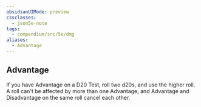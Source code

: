 ```yaml
---
obsidianUIMode: preview
cssclasses:
  - json5e-note
tags:
  - compendium/src/5e/dmg
aliases:
  - Advantage
---
```

## Advantage

If you have Advantage on a D20 Test, roll two d20s, and use the higher roll. A roll can't be affected by more than one Advantage, and Advantage and Disadvantage on the same roll cancel each other.